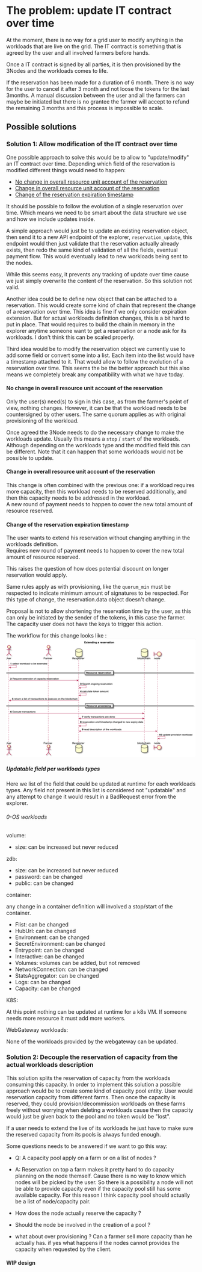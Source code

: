 # The problem: update IT contract over time

At the moment, there is no way for a grid user to modify anything in the workloads that are live on the grid. The IT contract is something that is agreed by the user and all involved farmers before hands.

Once a IT contract is signed by all parties, it is then provisioned by the 3Nodes and the workloads comes to life.

If the reservation has been made for a duration of 6 month. There is no way for the user to cancel it after 3 month and not loose the tokens for the last 3months. A manual discussion between the user and all the farmers can maybe be initiated but there is no grantee the farmer will accept to refund the remaining 3 months and this process is impossible to scale.

## Possible solutions

### Solution 1: Allow modification of the IT contract over time

One possible approach to solve this would be to allow to "update/modify" an IT contract over time.
Depending which field of the reservation is modified different things would need to happen:

- [No change in overall resource unit account of the reservation](#No-change-in-overall-resource-unit-account-of-the-reservation)
- [Change in overall resource unit account of the reservation](#Change-in-overall-resource-unit-account-of-the-reservation)
- [Change of the reservation expiration timestamp](#Change-of-the-reservation-expiration-timestamp)

It should be possible to follow the evolution of a single reservation over time. Which means we need to be smart about the data structure we use and how we include updates inside.

A simple approach would just be to update an existing reservation object, then send it to a new API endpoint of the explorer, `reservation_update`, this endpoint would then just validate that the reservation actually already exists, then redo the same kind of validation of all the fields, eventual payment flow. This would eventually lead to new workloads being sent to the nodes.

While this seems easy, it prevents any tracking of update over time cause we just simply overwrite the content of the reservation. So this solution not valid.

Another idea could be to define new object that can be attached to a reservation. This would create some kind of chain that represent the change of a reservation over time. This idea is fine if we only consider expiration extension. But for actual workloads definition changes, this is a bit hard to put in place. That would requires to build the chain in memory in the explorer anytime someone want to get a reservation or a node ask for its workloads. I don't think this can be scaled properly.

Third idea would be to modify the reservation object we currently use to add some field or convert some into a list. Each item into the list would have a timestamp attached to it. That would allow to follow the evolution of a reservation over time. This seems the be the better approach but this also means we completely break any compatibility with what we have today.

#### No change in overall resource unit account of the reservation

Only the user(s) need(s) to sign in this case, as from the farmer's point of view, nothing changes. However, it can be that the workload needs to be countersigned by other users. The same quorum applies as with original provisioning of the workload.

Once agreed the 3Node needs to do the necessary change to make the workloads update. Usually this means a `stop` / `start`  of the workloads. Although depending on the workloads type and the modified field this can be different. Note that it can happen that some workloads would not be possible to update.

#### Change in overall resource unit account of the reservation

This change is often combined with the previous one: if a workload requires more capacity, then this workload needs to be reserved additionally, and then this capacity needs to be addressed in the workload.  
A new round of payment needs to happen to cover the new total amount of resource reserved.

#### Change of the reservation expiration timestamp

The user wants to extend his reservation without changing anything in the workloads definition.  
Requires new round of payment needs to happen to cover the new total amount of resource reserved.  

This raises the question of how does potential discount on longer reservation would apply.

Same rules apply as with provisioning, like the `quorum_min` must be respected to indicate minimum amount of signatures to be respected. For this type of change, the reservation.data object doesn't change.

Proposal is not to allow shortening the reservation time by the user, as this can only be initiated by the sender of the tokens, in this case the farmer. The capacity user does not have the keys to trigger this action.

The workflow for this change looks like : ![extend_reservation_flow](workflow_extend_reservation.png)

##### Updatable field per workloads types

Here we list of the field that could be updated at runtime for each workloads types. Any field not present in this list is considered not "updatable" and any attempt to change it would result in a BadRequest error from the explorer.

###### 0-OS workloads

volume:

- size: can be increased but never reduced

zdb:

- size: can be increased but never reduced
- password: can be changed
- public: can be changed

container:

any change in a container definition will involved a stop/start of the container.

- Flist: can be changed
- HubUrl: can be changed
- Environment: can be changed
- SecretEnvironment: can be changed
- Entrypoint: can be changed
- Interactive: can be changed
- Volumes: volumes can be added, but not removed
- NetworkConnection: can be changed
- StatsAggregator: can be changed
- Logs: can be changed
- Capacity: can be changed

K8S:

At this point nothing can be updated at runtime for a k8s VM. If someone needs more resource it must add more workers.

WebGateway workloads:

None of the workloads provided by the webgateway can be updated.

### Solution 2: Decouple the reservation of capacity from the actual workloads description

This solution splits the reservation of capacity from the workloads consuming this capacity.
In order to implement this solution a possible approach would be to create some kind of capacity pool entity. User would reservation capacity from different farms. Then once the capacity is reserved, they could provision/decommission workloads on these farms freely without worrying when deleting a workloads cause then the capacity would just be given back to the pool and no token would be "lost".

If a user needs to extend the live of its workloads he just have to make sure the reserved capacity from its pools is always funded enough.

Some questions needs to be answered if we want to go this way:

- Q: A capacity pool apply on a farm or on a list of nodes ?
- A: Reservation on top a farm makes it pretty hard to do capacity planning on the node themself. Cause there is no way to know which nodes will be picked by the user. So there is a possibility a node will not be able to provide capacity even if the capacity pool still has some available capacity. For this reason I think capacity pool should actually be a list of node/capacity pair.

- How does the node actually reserve the capacity ?

- Should the node be involved in the creation of a pool ?
- what about over provisioning ? Can a farmer sell more capacity than he actually has. if yes what happens if the nodes cannot provides the capacity when requested by the client.

#### WIP design
<!-- 
```go

type ResourceAmount struct {
	Cru uint64 
	Mru float64
	Hru float64
	Sru float64
}

type SigningRequest struct {
	Signers   []int64
	QuorumMin int64
}

type SigningSignature struct {
	Tid       int64
	Signature string
	Created     time.Time
}

type CapacityPool struct {
    FarmID int64
    ResourceUnits ResourceAmount
    Expiration time.Time

    SigningRequestProvision SigningRequest
	SigningRequestDelete    SigningRequest

    SignaturesProvision []SigningSignature
	SignaturesFarmer    SigningSignature
	SignaturesDelete    []SigningSignature
}
``` -->